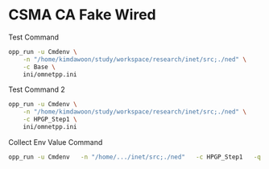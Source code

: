 # CSMA CA Fake Wired

Test Command

```bash
opp_run -u Cmdenv \
    -n "/home/kimdawoon/study/workspace/research/inet/src;./ned" \
    -c Base \
    ini/omnetpp.ini
```


Test Command 2

```bash
opp_run -u Cmdenv \
    -n "/home/kimdawoon/study/workspace/research/inet/src;./ned" \
    -c HPGP_Step1 \
    ini/omnetpp.ini
```

Collect Env Value Command

```bash
opp_run -u Cmdenv   -n "/home/.../inet/src;./ned"   -c HPGP_Step1   -q runconfig ini/omnetpp.ini > runconfig.txt
```